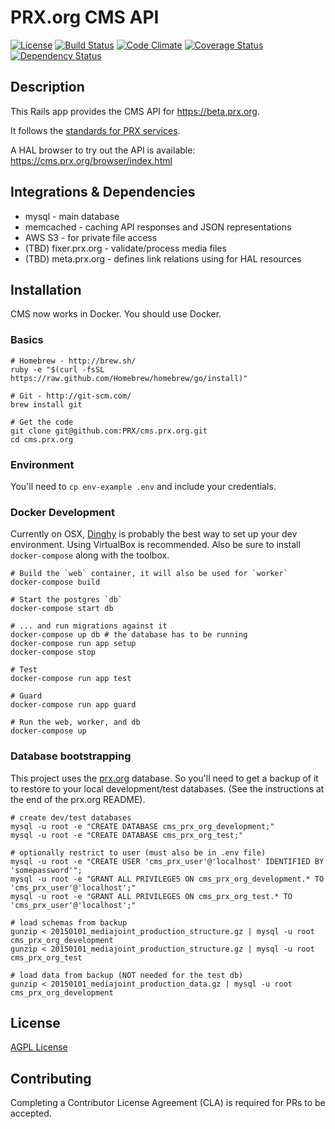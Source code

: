 PRX.org CMS API
===============
[![License](https://img.shields.io/badge/license-AGPL-blue.svg)](https://www.gnu.org/licenses/agpl-3.0.html)
[![Build Status](https://snap-ci.com/PRX/cms.prx.org/branch/master/build_image)](https://snap-ci.com/PRX/cms.prx.org/branch/master)
[![Code Climate](https://codeclimate.com/github/PRX/cms.prx.org/badges/gpa.svg)](https://codeclimate.com/github/PRX/cms.prx.org)
[![Coverage Status](https://codecov.io/gh/PRX/cms.prx.org/branch/master/graph/badge.svg)](https://codecov.io/gh/PRX/cms.prx.org)
[![Dependency Status](https://gemnasium.com/PRX/cms.prx.org.svg)](https://gemnasium.com/PRX/cms.prx.org)

Description
-----------
This Rails app provides the CMS API for https://beta.prx.org.

It follows the [standards for PRX services](https://github.com/PRX/meta.prx.org/wiki/Project-Standards#services).

A HAL browser to try out the API is available:
https://cms.prx.org/browser/index.html

Integrations & Dependencies
---------------------------
- mysql - main database
- memcached - caching API responses and JSON representations
- AWS S3 - for private file access
- (TBD) fixer.prx.org - validate/process media files
- (TBD) meta.prx.org - defines link relations using for HAL resources

Installation
------------
CMS now works in Docker.  You should use Docker.

### Basics
```
# Homebrew - http://brew.sh/
ruby -e "$(curl -fsSL https://raw.github.com/Homebrew/homebrew/go/install)"

# Git - http://git-scm.com/
brew install git

# Get the code
git clone git@github.com:PRX/cms.prx.org.git
cd cms.prx.org
```

### Environment
You'll need to `cp env-example .env` and include your credentials.

### Docker Development
Currently on OSX, [Dinghy](https://github.com/codekitchen/dinghy) is probably
the best way to set up your dev environment.  Using VirtualBox is recommended.
Also be sure to install `docker-compose` along with the toolbox.

```
# Build the `web` container, it will also be used for `worker`
docker-compose build

# Start the postgres `db`
docker-compose start db

# ... and run migrations against it
docker-compose up db # the database has to be running
docker-compose run app setup
docker-compose stop

# Test
docker-compose run app test

# Guard
docker-compose run app guard

# Run the web, worker, and db
docker-compose up
```

### Database bootstrapping
This project uses the [prx.org](https://github.com/PRX/prx.org) database.  So you'll need to get a backup of it to restore to your local development/test databases.  (See the instructions at the end of the prx.org README).

```
# create dev/test databases
mysql -u root -e "CREATE DATABASE cms_prx_org_development;"
mysql -u root -e "CREATE DATABASE cms_prx_org_test;"

# optionally restrict to user (must also be in .env file)
mysql -u root -e "CREATE USER 'cms_prx_user'@'localhost' IDENTIFIED BY 'somepassword'";
mysql -u root -e "GRANT ALL PRIVILEGES ON cms_prx_org_development.* TO 'cms_prx_user'@'localhost';"
mysql -u root -e "GRANT ALL PRIVILEGES ON cms_prx_org_test.* TO 'cms_prx_user'@'localhost';"

# load schemas from backup
gunzip < 20150101_mediajoint_production_structure.gz | mysql -u root cms_prx_org_development
gunzip < 20150101_mediajoint_production_structure.gz | mysql -u root cms_prx_org_test

# load data from backup (NOT needed for the test db)
gunzip < 20150101_mediajoint_production_data.gz | mysql -u root cms_prx_org_development
```

License
-------
[AGPL License](https://www.gnu.org/licenses/agpl-3.0.html)

Contributing
------------
Completing a Contributor License Agreement (CLA) is required for PRs to be accepted.
